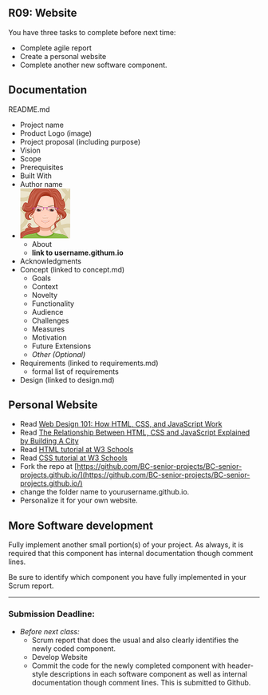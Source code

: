 ## R09: Website

You have three tasks to complete before next time:
- Complete agile report
- Create a personal website
- Complete another new software component.

## Documentation

README.md
- Project name
- Product Logo (image)
- Project proposal (including purpose)
- Vision
- Scope
- Prerequisites
- Built With
- Author name
- ![Jan Avatar](jp-avatar-sm.png)
  - About
  - **link to username.githum.io**
- Acknowledgments
- Concept (linked to concept.md)
    - Goals
    - Context
    - Novelty
    - Functionality
    - Audience
    - Challenges
    - Measures
    - Motivation
    - Future Extensions
    - *Other (Optional)*
- Requirements (linked to requirements.md)
  - formal list of requirements
- Design (linked to design.md)

## Personal Website

- Read [Web Design 101: How HTML, CSS, and JavaScript Work](https://blog.hubspot.com/marketing/web-design-html-css-javascript)
- Read [The Relationship Between HTML, CSS and JavaScript Explained by Building A City](https://blog.codeanalogies.com/2018/05/09/the-relationship-between-html-css-and-javascript-explained/)
- Read [HTML tutorial at W3 Schools](https://www.w3schools.com/html/default.asp)
- Read [CSS tutorial at W3 Schools](https://www.w3schools.com/css/default.asp)
- Fork the repo at [https://github.com/BC-senior-projects/BC-senior-projects.github.io/](https://github.com/BC-senior-projects/BC-senior-projects.github.io/)
- change the folder name to yourusername.github.io.
- Personalize it for your own website.

## More Software development

Fully implement another small portion(s) of your project. As always, it is required that this component has internal documentation though comment lines.

Be sure to identify which component you have fully implemented in your Scrum report.

---
### Submission Deadline:
- *Before next class:*
  - Scrum report that does the usual and also clearly identifies the newly coded component.
  - Develop Website
  - Commit the code for the newly completed component with header-style descriptions in each software component as well as internal documentation though comment lines. This is submitted to Github.
